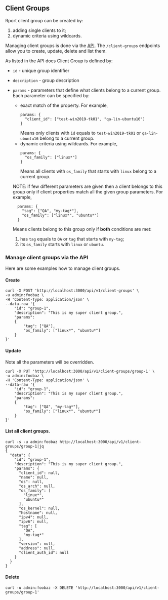 ## Client Groups
Rport client group can be created by:
1. adding single clients to it;
2. dynamic criteria using wildcards.

Managing client groups is done via the [API](https://petstore.swagger.io/?url=https://raw.githubusercontent.com/cloudradar-monitoring/rport/master/api-doc.yml#/Client%20Groups).
The `/client-groups` endpoints allow you to create, update, delete and list them.

As listed in the API docs Client Group is defined by:
* `id` - unique group identifier
* `description` - group description
* `params` - parameters that define what clients belong to a current group.
Each parameter can be specified by:
  * exact match of the property. For example, 
    ```
    params: {
      "client_id": ["test-win2019-tk01", "qa-lin-ubuntu16"]
    }
    ```
    Means only clients with `id` equals to `test-win2019-tk01` or `qa-lin-ubuntu16` belong to a current group.
  * dynamic criteria using wildcards. For example, 
    ```
    params: {
      "os_family": ["linux*"]
    }
    ```
    Means all clients with `os_family` that starts with `linux` belong to a current group.
    
  NOTE: if few different parameters are given then a client belongs to this group
  only if client properties match all the given group parameters. For example,
  ```
    params: {
      "tag": ["QA", "my-tag*"],
      "os_family": ["linux*", "ubuntu*"]
    }
  ```
  Means clients belong to this group only if **both** conditions are met:
  1. has `tag` equals to `QA` or `tag` that starts with `my-tag`;
  2. its `os_family` starts with `linux` or `ubuntu`.

### Manage client groups via the API
Here are some examples how to manage client groups.

#### Create
```
curl -X POST 'http://localhost:3000/api/v1/client-groups' \
-u admin:foobaz \
-H 'Content-Type: application/json' \
--data-raw '{
    "id": "group-1",
    "description": "This is my super client group.",
    "params":
    {
        "tag": ["QA"],
        "os_family": ["linux*", "ubuntu*"]
    }
}'
```
#### Update
Note all the parameters will be overridden.
```
curl -X PUT 'http://localhost:3000/api/v1/client-groups/group-1' \
-u admin:foobaz \
-H 'Content-Type: application/json' \
--data-raw '{
    "id": "group-1",
    "description": "This is my super client group.",
    "params":
    {
        "tag": ["QA", "my-tag*"],
        "os_family": ["linux*", "ubuntu*"]
    }
}'
```
#### List all client groups.
```
curl -s -u admin:foobaz http://localhost:3000/api/v1/client-groups/group-1|jq
{
  "data": {
    "id": "group-1",
    "description": "This is my super client group.",
    "params": {
      "client_id": null,
      "name": null,
      "os": null,
      "os_arch": null,
      "os_family": [
        "linux*",
        "ubuntu*"
      ],
      "os_kernel": null,
      "hostname": null,
      "ipv4": null,
      "ipv6": null,
      "tag": [
        "QA",
        "my-tag*"
      ],
      "version": null,
      "address": null,
      "client_auth_id": null
    }
  }
}
```
#### Delete
```
curl -u admin:foobaz -X DELETE 'http://localhost:3000/api/v1/client-groups/group-1'
```
